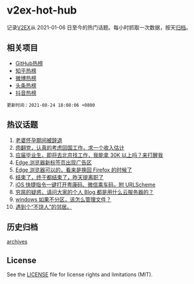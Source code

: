 # v2ex-hot-hub

 记录[V2EX](https://www.v2ex.com/)从 2021-01-06 日至今的热门话题。每小时抓取一次数据，按天[归档](archives)。
 
 ## 相关项目

- [GitHub热榜](https://github.com/lonnyzhang423/github-hot-hub)
- [知乎热榜](https://github.com/lonnyzhang423/zhihu-hot-hub)
- [微博热榜](https://github.com/lonnyzhang423/weibo-hot-hub)
- [头条热榜](https://github.com/lonnyzhang423/toutiao-hot-hub)
- [抖音热榜](https://github.com/lonnyzhang423/douyin-hot-hub)


 `更新时间：2021-08-24 18:08:06 +0800`

## 热议话题

1. [老婆怀孕期间被辞退](https://www.v2ex.com/t/797565)
1. [肉翻党，认真的考虑回国工作，求一个收入估计](https://www.v2ex.com/t/797548)
1. [应届毕业生，即将去北京找工作，我能拿 30K 以上吗？来打醒我](https://www.v2ex.com/t/797586)
1. [Edge 浏览器新标签页出现广告区](https://www.v2ex.com/t/797669)
1. [Edge 浏览器可以的，看来是换回 Firefox 的时候了](https://www.v2ex.com/t/797673)
1. [结束了，终于都结束了，昨天提离职了](https://www.v2ex.com/t/797606)
1. [iOS 快捷指令一键打开粤康码、微信乘车码，附 URLScheme](https://www.v2ex.com/t/797533)
1. [穷屌的疑惑，请问大家的个人 Blog 都是用什么云服务器的？](https://www.v2ex.com/t/797649)
1. [windows 如果不分区，该怎么管理文件？](https://www.v2ex.com/t/797639)
1. [遇到个“不饶人”的邻居。](https://www.v2ex.com/t/797681)

## 历史归档

[archives](archives)

## License

See the [LICENSE](LICENSE) file for license rights and limitations (MIT).
